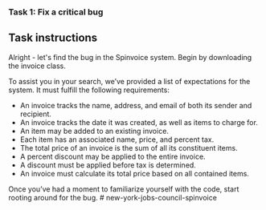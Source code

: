 ### Task 1: Fix a critical bug

## Task instructions
Alright - let's find the bug in the Spinvoice system. Begin by downloading the invoice class.

To assist you in your search, we’ve provided a list of expectations for the system. It must fulfill the following requirements:

- An invoice tracks the name, address, and email of both its sender and recipient.
- An invoice tracks the date it was created, as well as items to charge for.
- An item may be added to an existing invoice.
- Each item has an associated name, price, and percent tax.
- The total price of an invoice is the sum of all its constituent items.
- A percent discount may be applied to the entire invoice.
- A discount must be applied before tax is determined.
- An invoice must calculate its total price based on all contained items.
 
Once you’ve had a moment to familiarize yourself with the code, start rooting around for the bug. # new-york-jobs-council-spinvoice
